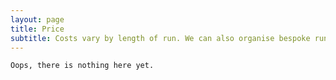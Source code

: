 ```yaml
---
layout: page
title: Price
subtitle: Costs vary by length of run. We can also organise bespoke runs for you, just ask!
---
```

    
    Oops, there is nothing here yet.
